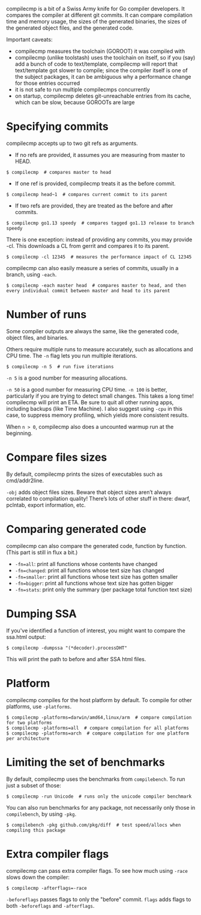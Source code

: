 compilecmp is a bit of a Swiss Army knife for Go compiler developers. It compares the compiler at different git commits. It can compare compilation time and memory usage, the sizes of the generated binaries, the sizes of the generated object files, and the generated code.

Important caveats:

* compilecmp measures the toolchain (GOROOT) it was compiled with
* compilecmp (unlike toolstash) uses the toolchain on itself, so if you (say) add a bunch of code to text/template, compilecmp will report that text/template got slower to compile; since the compiler itself is one of the subject packages, it can be ambiguous why a performance change for those entries occurred
* it is not safe to run multiple compilecmps concurrently
* on startup, compilecmp deletes git-unreachable entries from its cache, which can be slow, because GOROOTs are large


# Specifying commits

compilecmp accepts up to two git refs as arguments.

* If no refs are provided, it assumes you are measuring from master to HEAD.

```
$ compilecmp  # compares master to head
```

* If one ref is provided, compilecmp treats it as the before commit.

```
$ compilecmp head~1  # compares current commit to its parent
```

* If two refs are provided, they are treated as the before and after commits.

```
$ compilecmp go1.13 speedy  # compares tagged go1.13 release to branch speedy
```

There is one exception: instead of providing any commits, you may provide -cl. This downloads a CL from gerrit and compares it to its parent.

```
$ compilecmp -cl 12345  # measures the performance impact of CL 12345
```

compilecmp can also easily measure a series of commits, usually in a branch, using `-each`.

```
$ compilecmp -each master head  # compares master to head, and then every individual commit between master and head to its parent
```

# Number of runs

Some compiler outputs are always the same, like the generated code, object files, and binaries.

Others require multiple runs to measure accurately, such as allocations and CPU time. The `-n` flag lets you run multiple iterations.

```
$ compilecmp -n 5  # run five iterations
```

`-n 5` is a good number for measuring allocations.

`-n 50` is a good number for measuring CPU time. `-n 100` is better, particularly if you are trying to detect small changes. This takes a long time! compilecmp will print an ETA. Be sure to quit all other running apps, including backups (like Time Machine). I also suggest using `-cpu` in this case, to suppress memory profiling, which yields more consistent results.

When `n > 0`, compilecmp also does a uncounted warmup run at the beginning.

# Compare files sizes

By default, compilecmp prints the sizes of executables such as cmd/addr2line.

`-obj` adds object files sizes. Beware that object sizes aren’t always correlated to compilation quality! There’s lots of other stuff in there: dwarf, pclntab, export information, etc.

# Comparing generated code

compilecmp can also compare the generated code, function by function. (This part is still in flux a bit.)

* `-fn=all`: print all functions whose contents have changed
* `-fn=changed`: print all functions whose text size has changed
* `-fn=smaller`: print all functions whose text size has gotten smaller
* `-fn=bigger`: print all functions whose text size has gotten bigger
* `-fn=stats`: print only the summary (per package total function text size)

# Dumping SSA

If you've identified a function of interest, you might want to compare
the ssa.html output:

```
$ compilecmp -dumpssa "(*decoder).processDHT"
```

This will print the path to before and after SSA html files.

# Platform

compilecmp compiles for the host platform by default. To compile for other platforms, use `-platforms`.

```
$ compilecmp -platforms=darwin/amd64,linux/arm  # compare compilation for two platforms
$ compilecmp -platforms=all  # compare compilation for all platforms
$ compilecmp -platforms=arch  # compare compilation for one platform per architecture
```

# Limiting the set of benchmarks

By default, compilecmp uses the benchmarks from `compilebench`. To run just a subset of those:

```
$ compilecmp -run Unicode  # runs only the unicode compiler benchmark
```

You can also run benchmarks for any package, not necessarily only those in `compilebench`, by using `-pkg`.

```
$ compilebench -pkg github.com/pkg/diff  # test speed/allocs when compiling this package
```

# Extra compiler flags

compilecmp can pass extra compiler flags. To see how much using `-race` slows down the compiler:

```
$ compilecmp -afterflags=-race
```

`-beforeflags` passes flags to only the "before" commit. `flags` adds flags to both `-beforeflags` and `-afterflags`.
